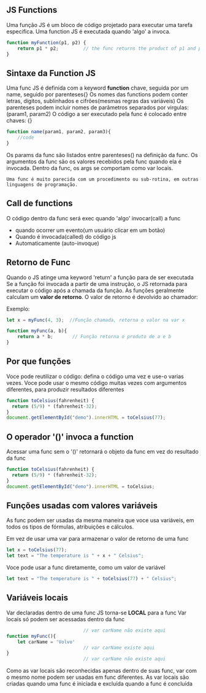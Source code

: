 ## JS Functions

Uma função JS é um bloco de código projetado para executar uma tarefa especifica.
Uma function JS é executada quando 'algo' a invoca.

~~~ javascript
function myFunction(p1, p2) {
    return p1 * p2;         // the func returns the product of p1 and p2 
}
~~~
## Sintaxe da Function JS

Uma func JS é definida com a keyword **function** chave, seguida por um name, seguido por parenteses{}
Os nomes das functions podem conter letras, dígitos, sublinhados e cifrões(mesmas regras das variáveis)
Os parenteses podem incluir nomes de parâmetros separados  por virgulas: (param1, param2)
O código  a ser executado pela func é colocado entre chaves: {}

~~~ javascript
function name(param1, param2, param3){
    //code
}
~~~

Os params da func são  listados entre parenteses() na definição da func.
Os argumentos da func são os valores recebidos pela func quando ela é invocada.
Dentro da func, os args se comportam como var locais.

    Uma func é muito parecida com um procedimento ou sub-rotina, em outras linguagens de programação.

## Call de functions

O código dentro da func será exec quando 'algo' invocar(call) a func
- quando ocorrer um evento(um usuário clicar em um botão)
- Quando é invocada(called) do código js
- Automaticamente (auto-invoque)

## Retorno de Func

Quando o JS atinge uma keyword 'return' a função para de ser executada
Se a função foi invocada a partir de uma instrução, o JS retornada para executar o código após a chamada
da função.
As funções geralmente calculam um **valor de retorno**. O valor de retorno é devolvido ao chamador:

Exemplo:

~~~ javascript
let x = myFunc(4, 3);  //Função chamada, retorna o valor na var x

function myFunc(a, b){
    return a * b;       // Função retorna o produto de a e b
}
~~~

## Por que funções
Voce pode reutilizar o código: defina o código uma vez e use-o varias vezes.
Voce pode usar o mesmo código muitas vezes com argumentos diferentes, para produzir resultados diferentes

~~~ javascript
function toCelsius(fahrenheit) {
  return (5/9) * (fahrenheit-32);
}
document.getElementById("demo").innerHTML = toCelsius(77);
~~~

## O operador '()' invoca a function

Acessar uma func sem o '()' retornará o objeto da func em vez do resultado da func

~~~ javascript
function toCelsius(fahrenheit) {
  return (5/9) * (fahrenheit-32);
}
document.getElementById("demo").innerHTML = toCelsius;
~~~

## Funções usadas com valores variáveis

As func podem ser usadas da mesma maneira que voce usa variáveis, em todos os tipos de fórmulas,
atribuições e cálculos.

Em vez de usar uma var para armazenar o valor de retorno de uma func
~~~ javascript
let x = toCelsius(77);
let text = "The temperature is " + x + " Celsius";
~~~
Voce pode usar a func diretamente, como um valor de variável
~~~ javascript
let text = "The temperature is " + toCelsius(77) + " Celsius";
~~~

## Variáveis locais
Var declaradas dentro de uma func JS torna-se **LOCAL** para a func
Var locais só podem ser acessadas dentro da func

~~~ javascript
                            // var carName não existe aqui
function myFunc(){
    let carName = 'Volvo'
                            // var carName existe aqui
}
                            // var carName não existe aqui

~~~

Como as var locais são reconhecidas apenas dentro de suas func, var com o mesmo nome podem ser usadas em 
func diferentes. As var locais são criadas quando uma func é iniciada e excluída quando a func é concluída


